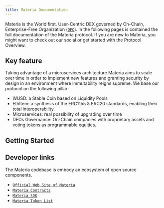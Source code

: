 ```yaml
---
title: Materia Documentation
---
```


Materia is the World first, User-Centric DEX governed by On-Chain, Enterprise-Free Organization ([`DFO`](https://www.dfohub.com/)).
In the following pages is contained the full documentation of the Materia protocol. If you are new to Materia, you might want to check out our social or get started with the <Link to="/docs/materia/protocol-overview">Protocol Overview</Link>.

## Key feature

Taking advantage of a microservices architecture Materia aims to scale over time in order to implement new features and granting security by design in an environment where immutability reigns supreme.
We base our protocol on the following pillar:

- WUSD: a Stable Coin based on Liquidity Pools
- EthItem: a synthesis of the ERC1155 & ERC20 standards, enabling their total interoperability.
- Microservices: real possibility of upgrading over time
- DFOs Governance: On-Chain companies with proprietary assets and voting tokens as programmable equities.
## Getting Started

<Wizard />

## Developer links

The Materia codebase is embody an ecosystem of open source components.

- [`Official Web Site of Materia`](https://github.com/materia-dex/materiadex-com)
- [`Materia Contracts`](https://github.com/materia-dex/materia-contracts)
- [`Materia SDK`](https://github.com/materia-dex/materia-sdk)
- [`Materia Token List`](https://github.com/materia-dex/materia-token-list)
